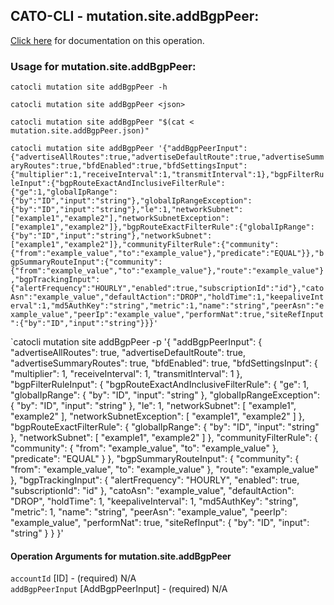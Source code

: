 
## CATO-CLI - mutation.site.addBgpPeer:
[Click here](https://api.catonetworks.com/documentation/#mutation-mutation.site.addBgpPeer) for documentation on this operation.

### Usage for mutation.site.addBgpPeer:

`catocli mutation site addBgpPeer -h`

`catocli mutation site addBgpPeer <json>`

`catocli mutation site addBgpPeer "$(cat < mutation.site.addBgpPeer.json)"`

`catocli mutation site addBgpPeer '{"addBgpPeerInput":{"advertiseAllRoutes":true,"advertiseDefaultRoute":true,"advertiseSummaryRoutes":true,"bfdEnabled":true,"bfdSettingsInput":{"multiplier":1,"receiveInterval":1,"transmitInterval":1},"bgpFilterRuleInput":{"bgpRouteExactAndInclusiveFilterRule":{"ge":1,"globalIpRange":{"by":"ID","input":"string"},"globalIpRangeException":{"by":"ID","input":"string"},"le":1,"networkSubnet":["example1","example2"],"networkSubnetException":["example1","example2"]},"bgpRouteExactFilterRule":{"globalIpRange":{"by":"ID","input":"string"},"networkSubnet":["example1","example2"]},"communityFilterRule":{"community":{"from":"example_value","to":"example_value"},"predicate":"EQUAL"}},"bgpSummaryRouteInput":{"community":{"from":"example_value","to":"example_value"},"route":"example_value"},"bgpTrackingInput":{"alertFrequency":"HOURLY","enabled":true,"subscriptionId":"id"},"catoAsn":"example_value","defaultAction":"DROP","holdTime":1,"keepaliveInterval":1,"md5AuthKey":"string","metric":1,"name":"string","peerAsn":"example_value","peerIp":"example_value","performNat":true,"siteRefInput":{"by":"ID","input":"string"}}}'`

`catocli mutation site addBgpPeer -p '{
    "addBgpPeerInput": {
        "advertiseAllRoutes": true,
        "advertiseDefaultRoute": true,
        "advertiseSummaryRoutes": true,
        "bfdEnabled": true,
        "bfdSettingsInput": {
            "multiplier": 1,
            "receiveInterval": 1,
            "transmitInterval": 1
        },
        "bgpFilterRuleInput": {
            "bgpRouteExactAndInclusiveFilterRule": {
                "ge": 1,
                "globalIpRange": {
                    "by": "ID",
                    "input": "string"
                },
                "globalIpRangeException": {
                    "by": "ID",
                    "input": "string"
                },
                "le": 1,
                "networkSubnet": [
                    "example1",
                    "example2"
                ],
                "networkSubnetException": [
                    "example1",
                    "example2"
                ]
            },
            "bgpRouteExactFilterRule": {
                "globalIpRange": {
                    "by": "ID",
                    "input": "string"
                },
                "networkSubnet": [
                    "example1",
                    "example2"
                ]
            },
            "communityFilterRule": {
                "community": {
                    "from": "example_value",
                    "to": "example_value"
                },
                "predicate": "EQUAL"
            }
        },
        "bgpSummaryRouteInput": {
            "community": {
                "from": "example_value",
                "to": "example_value"
            },
            "route": "example_value"
        },
        "bgpTrackingInput": {
            "alertFrequency": "HOURLY",
            "enabled": true,
            "subscriptionId": "id"
        },
        "catoAsn": "example_value",
        "defaultAction": "DROP",
        "holdTime": 1,
        "keepaliveInterval": 1,
        "md5AuthKey": "string",
        "metric": 1,
        "name": "string",
        "peerAsn": "example_value",
        "peerIp": "example_value",
        "performNat": true,
        "siteRefInput": {
            "by": "ID",
            "input": "string"
        }
    }
}'


#### Operation Arguments for mutation.site.addBgpPeer ####

`accountId` [ID] - (required) N/A    
`addBgpPeerInput` [AddBgpPeerInput] - (required) N/A    
